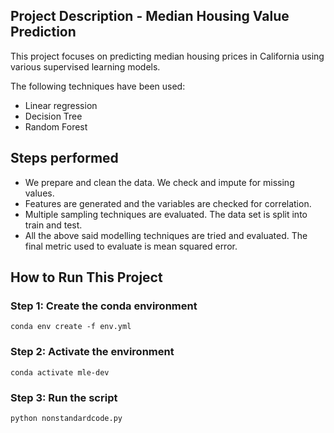 ## Project Description - Median Housing Value Prediction
This project focuses on predicting median housing prices in California using various supervised learning models. 

The following techniques have been used: 

 - Linear regression
 - Decision Tree
 - Random Forest

## Steps performed
 - We prepare and clean the data. We check and impute for missing values.
 - Features are generated and the variables are checked for correlation.
 - Multiple sampling techniques are evaluated. The data set is split into train and test.
 - All the above said modelling techniques are tried and evaluated. The final metric used to evaluate is mean squared error.


## How to Run This Project

### Step 1: Create the conda environment
`conda env create -f env.yml`

### Step 2: Activate the environment
`conda activate mle-dev`

### Step 3: Run the script
`python nonstandardcode.py`

